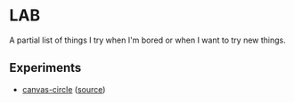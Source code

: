 # LAB
A partial list of things I try when I'm bored or when I want to try new things.

## Experiments
- [canvas-circle](https://lissandre.fr/lab/canvas-circle) ([source](experiments/canvas-circle/))